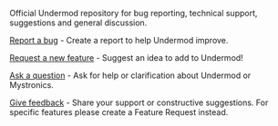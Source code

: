 Official Undermod repository for bug reporting, technical support, suggestions and general discussion.

[Report a bug](https://github.com/mystronics/undermod/issues/new?template=bug-report.md) - Create a report to help Undermod improve.

[Request a new feature](https://github.com/mystronics/undermod/issues/new?template=feature-request.md) - Suggest an idea to add to Undermod!

[Ask a question](https://github.com/mystronics/undermod/issues/new?template=question.md) - Ask for help or clarification about Undermod or Mystronics.

[Give feedback](https://github.com/mystronics/undermod/issues/new?template=feedback.md) - Share your support or constructive suggestions. For specific features please create a Feature Request instead.
